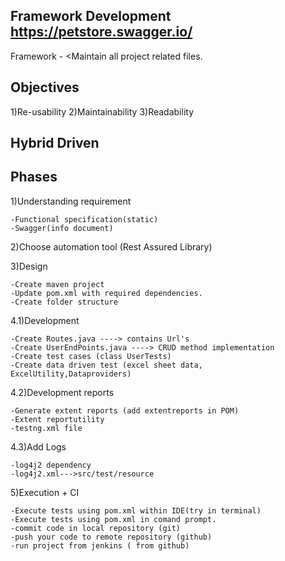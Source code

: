 Framework Development
https://petstore.swagger.io/
------------------------


Framework - <Maintain all project related files.

Objectives
-----------
1)Re-usability
2)Maintainability
3)Readability

Hybrid Driven
--------------




Phases
--------------
1)Understanding requirement

    -Functional specification(static)
    -Swagger(info document)
2)Choose  automation tool (Rest Assured Library)

3)Design

    -Create maven project
    -Update pom.xml with required dependencies.
    -Create folder structure

4.1)Development 

    -Create Routes.java ----> contains Url's
    -Create UserEndPoints.java ----> CRUD method implementation
    -Create test cases (class UserTests)
    -Create data driven test (excel sheet data, ExcelUtility,Dataproviders)

4.2)Development reports

    -Generate extent reports (add extentreports in POM)
    -Extent reportutility
    -testng.xml file

4.3)Add Logs

    -log4j2 dependency
    -log4j2.xml--->src/test/resource

5)Execution + CI 

    -Execute tests using pom.xml within IDE(try in terminal)
    -Execute tests using pom.xml in comand prompt.
    -commit code in local repository (git)
    -push your code to remote repository (github)
    -run project from jenkins ( from github)
    